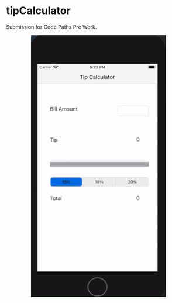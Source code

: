 # tipCalculator
Submission for Code Paths Pre Work.

<p align="center">
  <img width="369" height="716" src="prework.gif">
</p>
